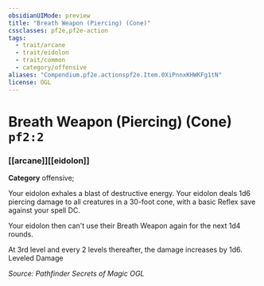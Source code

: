 ```yaml
---
obsidianUIMode: preview
title: "Breath Weapon (Piercing) (Cone)"
cssclasses: pf2e,pf2e-action
tags:
  - trait/arcane
  - trait/eidolon
  - trait/common
  - category/offensive
aliases: "Compendium.pf2e.actionspf2e.Item.0XiPnnxKHWKFg1tN"
license: OGL
---
```

# Breath Weapon (Piercing) (Cone) `pf2:2`

### [[arcane]][[eidolon]]

**Category** offensive; 




Your eidolon exhales a blast of destructive energy. Your eidolon deals 1d6 piercing damage to all creatures in a 30-foot cone, with a basic Reflex save against your spell DC.

Your eidolon then can't use their Breath Weapon again for the next 1d4 rounds.

At 3rd level and every 2 levels thereafter, the damage increases by 1d6. Leveled Damage

*Source: Pathfinder Secrets of Magic*
*OGL*